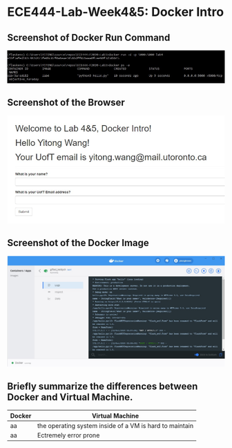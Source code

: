 # ECE444-Lab-Week4&5: Docker Intro

## Screenshot of Docker Run Command
<img src="https://github.com/yitongknows/ECE444-F2020-Lab3/blob/lab4_Microservice_Experiment/img/lab4_3.jpg" width="900">  

## Screenshot of the Browser
<img src="https://github.com/yitongknows/ECE444-F2020-Lab3/blob/lab4_Microservice_Experiment/img/lab4_1.jpg" width="700">  

## Screenshot of the Docker Image
<img src="https://github.com/yitongknows/ECE444-F2020-Lab3/blob/lab4_Microservice_Experiment/img/lab4_2.jpg" width="1000">  


## Briefly summarize the differences between Docker and Virtual Machine.

Docker | Virtual Machine
------------ | -------------
 aa | the operating system inside of a VM is hard to maintain
  aa | Ectremely error prone
